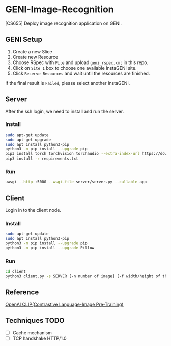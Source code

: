 # GENI-Image-Recognition

[CS655] Deploy image recognition application on GENI.

## GENI Setup

1. Create a new Slice
1. Create new Resource
1. Choose RSpec with `File` and upload `geni_rspec.xml` in this repo.
1. Click on `Site 1` box to choose one available InstaGENI site.
1. Click `Reserve Resources` and wait until the resources are finished.

If the final result is `Failed`, please select another InstaGENI.

## Server

After the ssh login, we need to install and run the server.

### Install

```sh
sudo apt-get update
sudo apt-get upgrade
sudo apt install python3-pip
python3 -m pip install --upgrade pip
pip3 install torch torchvision torchaudio --extra-index-url https://download.pytorch.org/whl/cpu
pip3 install -r requirements.txt
```

### Run

```sh
uwsgi --http :5000 --wsgi-file server/server.py --callable app
```

## Client
Login in to the client node.
### Install
``` bash
sudo apt-get update
sudo apt install python3-pip
python3 -m pip install --upgrade pip
python3 -m pip install --upgrade Pillow
```
### Run
``` bash
cd client
python3 client.py -s SERVER [-n number of image] [-f width/height of the image]
```


## Reference

[OpenAI CLIP(Contrastive Language-Image Pre-Training)](https://github.com/openai/CLIP)

## Techniques TODO

- [ ] Cache mechanism
- [ ] TCP handshake HTTP/1.0

